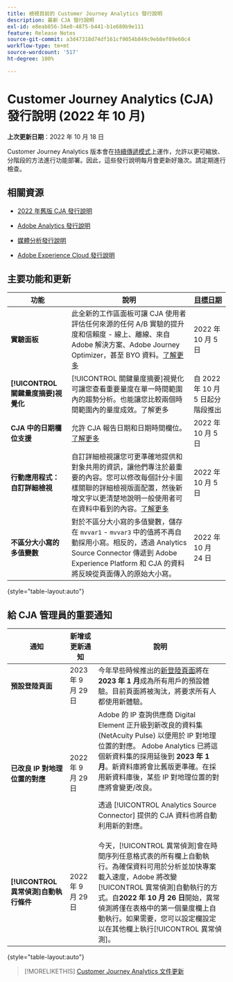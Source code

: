 ```yaml
---
title: 檢視目前的 Customer Journey Analytics 發行說明
description: 最新 CJA 發行說明
exl-id: e8eab856-34e0-4875-b441-b1e680b9e111
feature: Release Notes
source-git-commit: a3d47318d74df161cf9054b849c9eb8ef09e60c4
workflow-type: tm+mt
source-wordcount: '517'
ht-degree: 100%

---
```


# Customer Journey Analytics (CJA) 發行說明 (2022 年 10 月)

**上次更新日期**：2022 年 10 月 18 日

Customer Journey Analytics 版本會在[持續傳遞模式](releases.md)上運作，允許以更可縮放、分階段的方法進行功能部署。因此，這些發行說明每月會更新好幾次。請定期進行檢查。

## 相關資源

* [2022 年舊版 CJA 發行說明](/help/release-notes/2022.md)

* [Adobe Analytics 發行說明](https://experienceleague.adobe.com/docs/analytics/release-notes/latest.html?lang=zh-Hant)

* [媒體分析發行說明](https://experienceleague.adobe.com/docs/media-analytics/using/additional-resources/release-notes.html)

* [Adobe Experience Cloud 發行說明](https://experienceleague.adobe.com/docs/release-notes/experience-cloud/current.html)

## 主要功能和更新

| 功能 | 說明 | [目標日期](/help/release-notes/releases.md) |
| ----------- | ---------- | ----- |
| **實驗面板** | 此全新的工作區面板可讓 CJA 使用者評估任何來源的任何 A/B 實驗的提升度和信賴度 - 線上、離線、來自 Adobe 解決方案、Adobe Journey Optimizer，甚至 BYO 資料。[了解更多](/help/analysis-workspace/c-panels/experimentation.md) | 2022 年 10 月 5 日 |
| **[!UICONTROL 關鍵量度摘要]視覺化** | [!UICONTROL 關鍵量度摘要]視覺化可讓您查看重要量度在單一時間範圍內的趨勢分析。也能讓您比較兩個時間範圍內的量度成效。了解更多 | 自 2022 年 10 月 5 日起分階段推出 |
| **CJA 中的日期欄位支援** | 允許 CJA 報告日期和日期時間欄位。[了解更多](/help/data-views/data-views-usecases.md#date) | 2022 年 10 月 5 日 |
| **行動應用程式：自訂詳細檢視** | 自訂詳細檢視讓您可更準確地提供和對象共用的資訊，讓他們專注於最重要的內容。您可以修改每個計分卡圖樣關聯的詳細檢視版面配置，然後新增文字以更清楚地說明一般使用者可在資料中看到的內容。[了解更多](https://experienceleague.adobe.com/docs/analytics-platform/using/cja-dashboards/create-scorecard.html?lang=zh-Hant) | 2022 年 10 月 5 日 |
| **不區分大小寫的多值變數** | 對於不區分大小寫的多值變數，儲存在 `mvvar1` - `mvvar3` 中的值將不再自動採用小寫。相反的，透過 Analytics Source Connector 傳遞到 Adobe Experience Platform 和 CJA 的資料將反映從頁面傳入的原始大小寫。 | 2022 年 10 月 24 日 |

{style=&quot;table-layout:auto&quot;}

## 給 CJA 管理員的重要通知

| 通知 | 新增或更新通知 | 說明 |
| --- | --- | --- |
| **預設登陸頁面** | 2023 年 9 月 29 日 | 今年早些時候推出的[新登陸頁面](/help/getting-started/landing.md)將在 **2023 年 1 月**&#x200B;成為所有用戶的預設體驗。目前頁面將被淘汰，將要求所有人都使用新體驗。 |
| **已改良 IP 對地理位置的對應** | 2022 年 9 月 29 日 | Adobe 的 IP 查詢供應商 Digital Element 正升級到新改良的資料集 (NetAcuity Pulse) 以便用於 IP 對地理位置的對應。 Adobe Analytics 已將這個新資料集的採用延後到 **2023 年 1 月**。新資料庫將會比舊版更準確。在採用新資料庫後，某些 IP 對地理位置的對應將會變更/改良。<p> 透過 [!UICONTROL Analytics Source Connector] 提供的 CJA 資料也將自動利用新的對應。 |
| **[!UICONTROL 異常偵測]自動執行條件** | 2022 年 9 月 29 日 | 今天，[!UICONTROL 異常偵測]會在時間序列任意格式表的所有欄上自動執行。為確保資料可用於分析並加快專案載入速度，Adobe 將改變[!UICONTROL 異常偵測]自動執行的方式。自&#x200B;**2022 年 10 月 26 日**&#x200B;開始，異常偵測將僅在表格中的第一個量度欄上自動執行。如果需要，您可以設定欄設定以在其他欄上執行[!UICONTROL 異常偵測]。 |

{style=&quot;table-layout:auto&quot;}

>[!MORELIKETHIS]
>[Customer Journey Analytics 文件更新](/help/release-notes/doc-changes.md)

